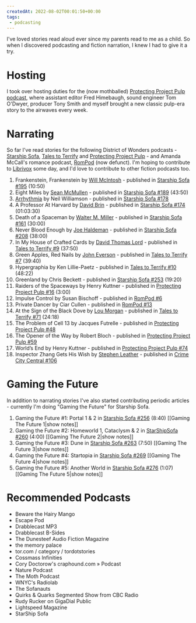 ```yaml
---
createdAt: 2022-08-02T00:01:50+00:00
tags: 
 - podcasting
---
```

I've loved stories read aloud ever since my parents read to me as a child. So when I discovered podcasting and fiction narration, I knew I had to give it a try.

# Hosting

I took over hosting duties for the (now mothballed) [Protecting Project Pulp podcast](http://ppp.requisite.link), where assistant editor Fred Himebaugh, sound engineer Tom O'Dwyer, producer Tony Smith and myself brought a new classic pulp-era story to the airwaves every week.

# Narrating

So far I've read stories for the following District of Wonders podcasts - [Starship Sofa](http://www.starshipsofa.com/), [Tales to Terrify](http://talestoterrify.com/) and [Protecting Project Pulp](http://ppp.requisite.link/) - and Amanda McCall's romance podcast, [RomPod](http://rompod.com/) (now defunct). I'm hoping to contribute to [Librivox](http://librivox.org/) some day, and I'd love to contribute to other fiction podcasts too.

1.  Frankenstein, Frankenstein by [Will McIntosh](http://en.wikipedia.org/wiki/Will_McIntosh) - published in [Starship Sofa #195](http://www.starshipsofa.com/blog/2011/06/29/starshipsofa-no-195-will-mcintosh/) (10:50)
2.  Eight Miles by [Sean McMullen](http://www.seanmcmullen.net.au/news.htm) - published in [Starship Sofa #189](http://www.starshipsofa.com/blog/2011/05/18/starshipsofa-no-189-sean-mcmullen/) (43:50)
3.  [Arrhythmia](http://www.mutationpress.com/Arrhythmia%20BFSA%20shortlist.pdf) by Neil Williamson - published in [Starship Sofa #178](http://www.starshipsofa.com/blog/2011/03/03/starshipsofa-no-178-bsfa-best-short-story-nominations/)
4.  A Professor At Harvard by [David Brin](http://www.davidbrin.com/) - published in [Starship Sofa #174](http://www.starshipsofa.com/blog/2011/02/02/starshipsofa-no-174-david-brin-damon-knight/) (01:03:30)
5.  Death of a Spaceman by [Walter M. Miller](http://en.wikipedia.org/wiki/Walter_M._Miller,_Jr.) - published in [Starship Sofa #161](http://www.starshipsofa.com/blog/2010/11/05/aural-delights-no-161-walter-m-miller/) (30:00)
6.  Never Blood Enough by [Joe Haldeman](http://home.earthlink.net/~haldeman/) - published in [Starship Sofa #208](http://www.starshipsofa.com/blog/2011/10/19/starshipsofa-no-208-joe-haldeman/) (38:00)
7.  In My House of Crafted Cards by [David Thomas Lord](http://www.fantasticfiction.co.uk/l/david-thomas-lord/) - published in [Tales to Terrify #9](http://talestoterrify.com/tales-to-terrify-no-9-david-thomas-lord/) (37:50)
8.  Green Apples, Red Nails by [John Everson](http://www.johneverson.com/) - published in [Tales to Terrify #7](http://talestoterrify.com/tales-to-terrify-no-7-john-everson) (39:40)
9.  Hypergraphia by Ken Lillie-Paetz - published in [Tales to Terrify #10](http://talestoterrify.com/tales-to-terrify-no-10-bram-stoker-awards-special-part-2/) (48:22)
10.  Greenland by Chris Beckett - published in [Starship Sofa #253](http://www.starshipsofa.com/2012/08/29/starshipsofa-no-253-chris-beckett/) (19:20)
11.  Raiders of the Spaceways by Henry Kuttner - published in [Protecting Project Pulp #16](http://ppp.requisite.link/#16) (3:00)
12.  Impulse Control by Susan Bischoff - published in [RomPod #6](http://rompod.com/post/42306680966/episode-6-susan-bischoff-impulse-control)
13.  Private Dancer by Ciar Cullen - published in [RomPod #13](http://rompod.com/post/46887403486/episode-13-ciar-cullen-private-dancer)
14.  At the Sign of the Black Dove by [Lou Morgan](http://www.loumorgan.co.uk/) - published in [Tales to Terrify #71](http://talestoterrify.com/tales-to-terrify-no-71-neputin-morgan/) (24:18)
15. The Problem of Cell 13 by Jacques Futrelle - published in [Protecting Project Pulp #48](http://ppp.requisite.link/#48)
16.  The Opener of the Way by Robert Bloch - published in [Protecting Project Pulp #59](http://ppp.requisite.link/#59)
17.  World’s End by Henry Kuttner - published in [Protecting Project Pulp #74](http://ppp.requisite.link/#74)
18.  Inspector Zhang Gets His Wish by [Stephen Leather](http://www.stephenleather.com/) - published in [Crime City Central #106](http://crimecitycentral.com/crime-city-central-no-106-stephen-leather/)

# Gaming the Future

In addition to narrating stories I've also started contributing periodic articles - currently I'm doing "Gaming the Future" for Starship Sofa.

1.  Gaming the Future #1: Portal 1 & 2 in [Starship Sofa #256](http://www.starshipsofa.com/2012/09/19/starshipsofa-no-256-charlie-jane-anders/) (8:40) [[Gaming The Future 1|show notes]]
2.  Gaming the Future #2: Homeworld 1, Cataclysm & 2 in [StarShipSofa #260](http://www.starshipsofa.com/2012/10/17/starshipsofa-no-260-bradner-buckner/) (4:00) [[Gaming The Future 2|show notes]]
3.  Gaming the Future #3: Dune in [Starship Sofa #263](http://www.starshipsofa.com/2012/11/06/starshipsofa-no-263-pamela-sargent/) (7:50) [[Gaming The Future 3|show notes]]
4.  Gaming the Future #4: Startopia in [Starship Sofa #269](http://www.starshipsofa.com/2012/12/19/starshipsofa-no-269-alec-nevala-lee-part-1/) [[Gaming The Future 4|show notes]]
5.  Gaming the Future #5: Another World in [Starship Sofa #276](http://www.starshipsofa.com/2013/02/13/starshipsofa-no-276-ken-liu/) (1:07) [[Gaming The Future 5|show notes]]

# Recommended Podcasts

-   Beware the Hairy Mango
-   Escape Pod
-   Drabblecast MP3
-   Drabblecast B-Sides
-   The Dunesteef Audio Fiction Magazine
-   the memory palace
-   tor.com / category / tordotstories
-   Cossmass Infinities
-   Cory Doctorow's craphound.com » Podcast
-   Nature Podcast
-   The Moth Podcast
-   WNYC's Radiolab
-   The Sofanauts
-   Quirks & Quarks Segmented Show from CBC Radio
-   Rudy Rucker on GigaDial Public
-   Lightspeed Magazine
-   StarShip Sofa